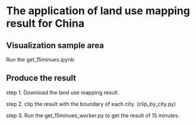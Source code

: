# The application of land use mapping result for China
## Visualization sample area

Run the get_15minues.ipynb

## Produce the result

step 1. Download the land use mapping result.

step 2. clip the result with the boundary of each city. (clip_by_city.py)

step 3. Run the get_15minues_worker.py to get the result of 15 minutes.